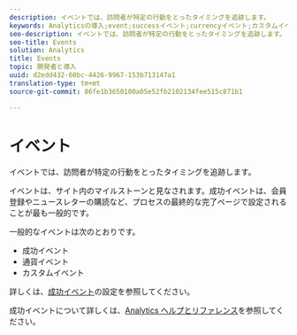```yaml
---
description: イベントでは、訪問者が特定の行動をとったタイミングを追跡します。
keywords: Analyticsの導入;event;successイベント;currencyイベント;カスタムイベント
seo-description: イベントでは、訪問者が特定の行動をとったタイミングを追跡します。
seo-title: Events
solution: Analytics
title: Events
topic: 開発者と導入
uuid: d2edd432-60bc-4426-9967-153b713147a1
translation-type: tm+mt
source-git-commit: 86fe1b3650100a05e52fb2102134fee515c871b1

---
```



# イベント

イベントでは、訪問者が特定の行動をとったタイミングを追跡します。

イベントは、サイト内のマイルストーンと見なされます。成功イベントは、会員登録やニュースレターの購読など、プロセスの最終的な完了ページで設定されることが最も一般的です。

一般的なイベントは次のとおりです。

* 成功イベント
* 通貨イベント
* カスタムイベント

詳しくは、[成功イベント](/help/admin/admin/c-success-events/t-success-events.md)の設定を参照してください。

成功イベントについて詳しくは、[Analytics ヘルプとリファレンス](https://marketing.adobe.com/resources/help/en_US/reference/success_event.html)を参照してください。
